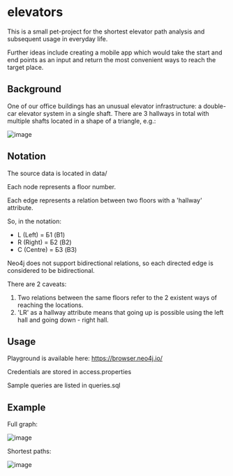 # elevators

This is a small pet-project for the shortest elevator path analysis and subsequent usage in everyday life.

Further ideas include creating a mobile app which would take the start and end points as an input and return the most convenient ways to reach the target place.

## Background

One of our office buildings has an unusual elevator infrastructure: a double-car elevator system in a single shaft. There are 3 hallways in total with multiple shafts located in a shape of a triangle, e.g.:

![image](https://github.com/user-attachments/assets/fd49ba16-1f2a-48e8-89f4-fbc340b04739)

## Notation

The source data is located in data/

Each node represents a floor number.

Each edge represents a relation between two floors with a 'hallway' attribute.

So, in the notation:

- L (Left) = Б1 (B1)
- R (Right) = Б2 (B2)
- C (Centre) = Б3 (B3)

Neo4j does not support bidirectional relations, so each directed edge is considered to be bidirectional.

There are 2 caveats:
1. Two relations between the same floors refer to the 2 existent ways of reaching the locations.
2. 'LR' as a hallway attribute means that going up is possible using the left hall and going down - right hall.

## Usage

Playground is available here: https://browser.neo4j.io/

Credentials are stored in access.properties

Sample queries are listed in queries.sql

## Example

Full graph:

![image](https://github.com/user-attachments/assets/dfacbac5-9454-44cb-ac8a-e149b632df48)

Shortest paths:

![image](https://github.com/user-attachments/assets/ceb5e527-241f-4617-b9a5-97b3add9c225)
